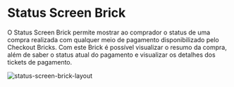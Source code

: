 # Status Screen Brick 

O Status Screen Brick permite mostrar ao comprador o status de uma compra realizada com qualquer meio de pagamento disponibilizado pelo Checkout Bricks. Com este Brick é possível visualizar o resumo da compra, além de saber o status atual do pagamento e visualizar os detalhes dos tickets de pagamento.

![status-screen-brick-layout](checkout-bricks/status-screen-brick-layout-pt.gif)
